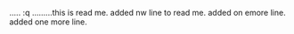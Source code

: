 .....
:q
.........this is read me.
added nw line to read me.
added on emore line.
added one more line.
